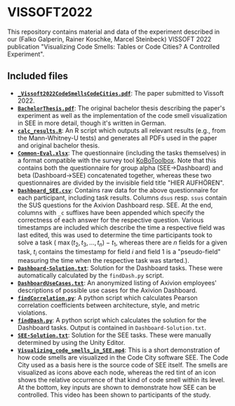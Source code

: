 # VISSOFT2022
This repository contains material and data of the experiment described in our (Falko Galperin, Rainer Koschke, Marcel Steinbeck) VISSOFT 2022 publication "Visualizing Code Smells: Tables or Code Cities? A Controlled Experiment".

## Included files
- **[`_Vissoft2022CodeSmellsCodeCities.pdf`](_Vissoft2022CodeSmellsCodeCities.pdf)**: The paper submitted to Vissoft 2022.
- **[`BachelorThesis.pdf`](BachelorThesis.pdf)**: The original bachelor thesis describing the paper's experiment as well as the implementation of the code smell visualization
    in SEE in more detail, though it's written in German. 
- **[`calc_results.R`](calc_results.R)**: An R script which outputs all relevant results (e.g., from the Mann-Whitney-U tests) and generates all PDFs used in the paper and original bachelor thesis.
- **[`Common-Eval.xlsx`](Common-Eval.xlsx)**: The questionnaire (including the tasks themselves) in a format compatible with the survey tool [KoBoToolbox](https://www.kobotoolbox.org). 
    Note that this contains both the questionnaire for group alpha (SEE→Dashboard) and beta (Dashboard→SEE) concatenated together,
    whereas these two questionnaires are divided by the invisible field title "HIER AUFHÖREN".
- **[`Dashboard_SEE.csv`](Dashboard_SEE.csv)**: Contains raw data for the above questionnaire for each participant, including task results.
    Columns `dsus` resp. `ssus` contain the SUS questions for the Axivion Dashboard resp. SEE.
    At the end, columns with `_c` suffixes have been appended which specify the correctness of each answer for the respective question.
    Various timestamps are included which describe the time a respective field was last edited, this was used to determine the time participants
    took to solve a task ( $\max(t_2, t_3, \ldots, t_n) - t_1$, whereas there are $n$ fields for a given task, $t_i$ contains the timestamp for field $i$ and field 1 is a "pseudo-field" measuring the time when the respective task was started.).
- **[`Dashboard-Solution.txt`](Dashboard-Solution.txt)**: Solution for the Dashboard tasks. These were automatically calculated by the `findDash.py` script.
- **[`DashboardUseCases.txt`](DashboardUseCases.txt)**: An anonymized listing of Axivion employees' descriptions of possible use cases for the Axivion Dashboard.
- **[`findCorrelation.py`](findCorrelation.py)**: A python script which calculates Pearson correlation coefficients between architecture, style, and metric violations.
- **[`findDash.py`](findDash.py)**: A python script which calculates the solution for the Dashboard tasks. Output is contained in `Dashboard-Solution.txt`.
- **[`SEE-Solution.txt`](SEE-Solution.txt)**: Solution for the SEE tasks. These were manually determined by using the Unity Editor.
- **[`Visualizing_code_smells_in_SEE.mp4`](Visualizing_code_smells_in_SEE.mp4)**: This is a short demonstration of how code smells are visualized in the Code City software SEE. 
    The Code City used as a basis here is the source code of SEE itself.
    The smells are visualized as icons above each node, whereas the red tint of an icon shows the relative occurrence of that kind of code smell within its level. 
    At the bottom, key inputs are shown to demonstrate how SEE can be controlled.
    This video has been shown to participants of the study.
